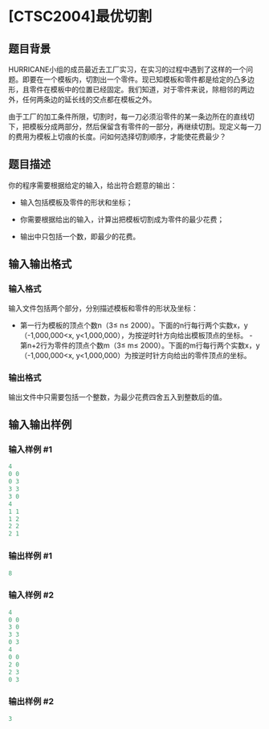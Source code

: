 # [CTSC2004]最优切割

## 题目背景

HURRICANE小组的成员最近去工厂实习，在实习的过程中遇到了这样的一个问题。即要在一个模板内，切割出一个零件。现已知模板和零件都是给定的凸多边形，且零件在模板中的位置已经固定。我们知道，对于零件来说，除相邻的两边外，任何两条边的延长线的交点都在模板之外。

由于工厂的加工条件所限，切割时，每一刀必须沿零件的某一条边所在的直线切下，把模板分成两部分，然后保留含有零件的一部分，再继续切割。现定义每一刀的费用为模板上切痕的长度。问如何选择切割顺序，才能使花费最少？

## 题目描述

你的程序需要根据给定的输入，给出符合题意的输出：

- 输入包括模板及零件的形状和坐标；

- 你需要根据给出的输入，计算出把模板切割成为零件的最少花费；

- 输出中只包括一个数，即最少的花费。

## 输入输出格式

### 输入格式

输入文件包括两个部分，分别描述模板和零件的形状及坐标：

- 第一行为模板的顶点个数n（3≤ n≤ 2000）。下面的n行每行两个实数x，y（-1,000,000<x, y<1,000,000），为按逆时针方向给出模板顶点的坐标。 - 第n+2行为零件的顶点个数m（3≤ m≤ 2000）。下面的m行每行两个实数x，y（-1,000,000<x, y<1,000,000）为按逆时针方向给出的零件顶点的坐标。

### 输出格式

输出文件中只需要包括一个整数，为最少花费四舍五入到整数后的值。

## 输入输出样例

### 输入样例 #1

```cpp
4
0 0
0 3
3 3
3 0
4
1 1
1 2
2 2
2 1
```


### 输出样例 #1

```cpp
8
```


### 输入样例 #2

```cpp
4
0 0
3 0
3 3
0 3
4
0 0
2 0
2 3
0 3
```


### 输出样例 #2

```cpp
3
```


